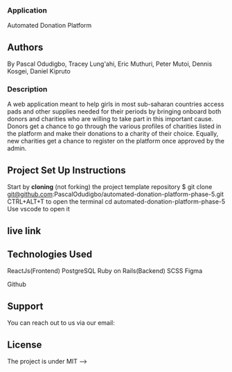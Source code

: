 ###  Application
Automated Donation Platform

## Authors
By Pascal Odudigbo, Tracey Lung'ahi, Eric Muthuri, Peter Mutoi, Dennis Kosgei, Daniel Kipruto

### Description
A web application meant to help girls in most sub-saharan countries access pads and other supplies needed for their periods by bringing onboard both donors and charities who are willing to take part in this important cause. Donors get a chance to go through the various profiles of charities listed in the platform and make their donations to a charity of their choice. Equally, new charities get a chance to register on the platform once approved by the admin.  

## Project Set Up Instructions
Start by **cloning** (not forking) the project template repository
 $ git clone git@github.com:PascalOdudigbo/automated-donation-platform-phase-5.git
CTRL+ALT+T to open the terminal
cd automated-donation-platform-phase-5
Use vscode to open it

## live link



## Technologies Used
ReactJs(Frontend)
PostgreSQL
Ruby on Rails(Backend)
SCSS
Figma
<!-- Heroku
Netlify -->
Github

 ## Support
You can reach out to us via our email: 

## License
The project is under MIT -->



